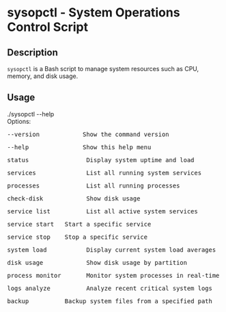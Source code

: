# sysopctl - System Operations Control Script

## Description
`sysopctl` is a Bash script to manage system resources such as CPU, memory, and disk usage.

## Usage
./sysopctl --help<br/>
Options:<br/>
<pre>--version            Show the command version <br/></pre>
<pre>--help               Show this help menu <br /></pre>
<pre>status                Display system uptime and load<br/></pre>
<pre>services              List all running system services<br/></pre>
<pre>processes             List all running processes<br/></pre>
<pre>check-disk            Show disk usage<br/></pre>
<pre>service list          List all active system services<br/></pre>
<pre>service start <name>  Start a specific service<br/></pre>
<pre>service stop <name>   Stop a specific service<br/></pre>
<pre>system load           Display current system load averages<br/></pre>
<pre>disk usage            Show disk usage by partition<br/></pre>
<pre>process monitor       Monitor system processes in real-time<br/></pre>
<pre>logs analyze          Analyze recent critical system logs<br/></pre>
<pre>backup <path>         Backup system files from a specified path<br/></pre>


